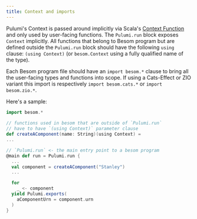 ```yaml
---
title: Context and imports
---
```


Pulumi's Context is passed around implicitly via Scala's [Context Function](https://docs.scala-lang.org/scala3/reference/contextual/context-functions.html) and only used by user-facing functions. 
The `Pulumi.run` block exposes `Context` implicitly. All functions that belong to Besom program but are defined outside 
the `Pulumi.run` block should have the following `using` clause: `(using Context)` (or `besom.Context` using a fully qualified name of the type).

Each Besom program file should have an `import besom.*` clause to bring all the user-facing types and functions into scope. 
If using a Cats-Effect or ZIO variant this import is respectively `import besom.cats.*` or `import besom.zio.*`.


Here's a sample:

```scala
import besom.*
 
// functions used in besom that are outside of `Pulumi.run` 
// have to have `(using Context)` parameter clause
def createAComponent(name: String)(using Context) =
...

// `Pulumi.run` <- the main entry point to a besom program
@main def run = Pulumi.run {
  ...
  val component = createAComponent("Stanley")
  ...

  for
    _ <- component
  yield Pulumi.exports(
    aComponentUrn = component.urn
  )
}